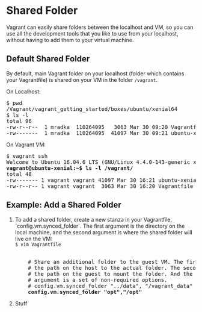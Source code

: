 # Shared Folder
Vagrant can easily share folders between the localhost and VM, so you can use all the development tools that you like to use from your localhost, without having to add them to your virtual machine.

## Default Shared Folder
By default, main Vagrant folder on your localhost (folder which contains your Vagrantfile) is shared on your VM in the folder `/vagrant`.

On Localhost:
<pre>
$ pwd
/Vagrant/vagrant_getting_started/boxes/ubuntu/xenial64
$ ls -l
total 96
-rw-r--r--  1 mradka  110264095   3063 Mar 30 09:20 Vagrantfile
-rw-------  1 mradka  110264095  41097 Mar 30 09:21 ubuntu-xenial-16.04-cloudimg-console.log
</pre>

On Vagrant VM:
<pre>
$ vagrant ssh
Welcome to Ubuntu 16.04.6 LTS (GNU/Linux 4.4.0-143-generic x86_64)
<b>vagrant@ubuntu-xenial:~$ ls -l /vagrant/</b>
total 48
-rw------- 1 vagrant vagrant 41097 Mar 30 16:21 ubuntu-xenial-16.04-cloudimg-console.log
-rw-r--r-- 1 vagrant vagrant  3063 Mar 30 16:20 Vagrantfile
</pre>

## Example: Add a Shared Folder

<ol>
  <li>
    To add a shared folder, create a new stanza in your Vagrantfile, `config.vm.synced_folder`. The first argument is the directory on the local machine, and the second argument is where the shared folder will live on the VM:<br />
    <code>$ vim Vagrantfile</code><br /><br />
    <pre>
    # Share an additional folder to the guest VM. The first argument is
    # the path on the host to the actual folder. The second argument is
    # the path on the guest to mount the folder. And the optional third
    # argument is a set of non-required options.
    # config.vm.synced_folder "../data", "/vagrant_data"
    <b>config.vm.synced_folder "opt","/opt"</b></pre></li>
  <li>
    Stuff
  </li>
</ol>
